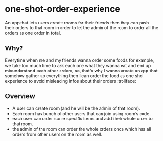 # one-shot-order-experience
An app that lets users create rooms for their friends then they can push their orders to that room in order to let the admin of the room to order all the orders as one order in total.

## Why?
Everytime when me and my friends wanna order some foods for example, we take too much time to ask each one what they wanna eat and end up misunderstand each other orders, so, that's why I wanna create an app that somehow gather up everything then I can order the food as one shot experience to avoid misleading infos about their orders :trollface:	
## Overview
- A user can create room (and he will be the admin of that room).
- Each room has bunch of other users that can join using room’s code.
- each user can order some specific items and add their whole order to that room.
- the admin of the room can order the whole orders once which has all orders from other users on the room as well.
